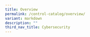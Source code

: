 ```yaml
---
title: Overview
permalink: /control-catalog/overview/
variant: markdown
description: ""
third_nav_title: Cybersecurity
---
```

